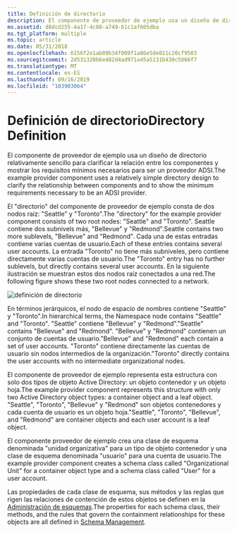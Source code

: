 ```yaml
---
title: Definición de directorio
description: El componente de proveedor de ejemplo usa un diseño de directorio relativamente sencillo para clarificar la relación entre los componentes y mostrar los requisitos mínimos necesarios para ser un proveedor ADSI.
ms.assetid: d8dcd255-4a17-4c80-a749-61c1af605dba
ms.tgt_platform: multiple
ms.topic: article
ms.date: 05/31/2018
ms.openlocfilehash: 6156f2e1ab89b34f009f1a86e5de011c20cf9503
ms.sourcegitcommit: 2d531328b6ed82d4ad971a45a5131b430c5866f7
ms.translationtype: MT
ms.contentlocale: es-ES
ms.lasthandoff: 09/16/2019
ms.locfileid: "103903064"
---
```

# <a name="directory-definition"></a><span data-ttu-id="5e5e7-103">Definición de directorio</span><span class="sxs-lookup"><span data-stu-id="5e5e7-103">Directory Definition</span></span>

<span data-ttu-id="5e5e7-104">El componente de proveedor de ejemplo usa un diseño de directorio relativamente sencillo para clarificar la relación entre los componentes y mostrar los requisitos mínimos necesarios para ser un proveedor ADSI.</span><span class="sxs-lookup"><span data-stu-id="5e5e7-104">The example provider component uses a relatively simple directory design to clarify the relationship between components and to show the minimum requirements necessary to be an ADSI provider.</span></span>

<span data-ttu-id="5e5e7-105">El "directorio" del componente de proveedor de ejemplo consta de dos nodos raíz: "Seattle" y "Toronto".</span><span class="sxs-lookup"><span data-stu-id="5e5e7-105">The "directory" for the example provider component consists of two root nodes: "Seattle" and "Toronto".</span></span> <span data-ttu-id="5e5e7-106">Seattle contiene dos subnivels más, "Bellevue" y "Redmond".</span><span class="sxs-lookup"><span data-stu-id="5e5e7-106">Seattle contains two more sublevels, "Bellevue" and "Redmond".</span></span> <span data-ttu-id="5e5e7-107">Cada una de estas entradas contiene varias cuentas de usuario.</span><span class="sxs-lookup"><span data-stu-id="5e5e7-107">Each of these entries contains several user accounts.</span></span> <span data-ttu-id="5e5e7-108">La entrada "Toronto" no tiene más subniveles, pero contiene directamente varias cuentas de usuario.</span><span class="sxs-lookup"><span data-stu-id="5e5e7-108">The "Toronto" entry has no further sublevels, but directly contains several user accounts.</span></span> <span data-ttu-id="5e5e7-109">En la siguiente ilustración se muestran estos dos nodos raíz conectados a una red.</span><span class="sxs-lookup"><span data-stu-id="5e5e7-109">The following figure shows these two root nodes connected to a network.</span></span>

![definición de directorio](images/dssmdo.png)

<span data-ttu-id="5e5e7-111">En términos jerárquicos, el nodo de espacio de nombres contiene "Seattle" y "Toronto".</span><span class="sxs-lookup"><span data-stu-id="5e5e7-111">In hierarchical terms, the Namespace node contains "Seattle" and "Toronto".</span></span> <span data-ttu-id="5e5e7-112">"Seattle" contiene "Bellevue" y "Redmond".</span><span class="sxs-lookup"><span data-stu-id="5e5e7-112">"Seattle" contains "Bellevue" and "Redmond".</span></span> <span data-ttu-id="5e5e7-113">"Bellevue" y "Redmond" contienen un conjunto de cuentas de usuario.</span><span class="sxs-lookup"><span data-stu-id="5e5e7-113">"Bellevue" and "Redmond" each contain a set of user accounts.</span></span> <span data-ttu-id="5e5e7-114">"Toronto" contiene directamente las cuentas de usuario sin nodos intermedios de la organización.</span><span class="sxs-lookup"><span data-stu-id="5e5e7-114">"Toronto" directly contains the user accounts with no intermediate organizational nodes.</span></span>

<span data-ttu-id="5e5e7-115">El componente de proveedor de ejemplo representa esta estructura con solo dos tipos de objeto Active Directory: un objeto contenedor y un objeto hoja.</span><span class="sxs-lookup"><span data-stu-id="5e5e7-115">The example provider component represents this structure with only two Active Directory object types: a container object and a leaf object.</span></span> <span data-ttu-id="5e5e7-116">"Seattle", "Toronto", "Bellevue" y "Redmond" son objetos contenedores y cada cuenta de usuario es un objeto hoja.</span><span class="sxs-lookup"><span data-stu-id="5e5e7-116">"Seattle", "Toronto", "Bellevue", and "Redmond" are container objects and each user account is a leaf object.</span></span>

<span data-ttu-id="5e5e7-117">El componente proveedor de ejemplo crea una clase de esquema denominada "unidad organizativa" para un tipo de objeto contenedor y una clase de esquema denominada "usuario" para una cuenta de usuario.</span><span class="sxs-lookup"><span data-stu-id="5e5e7-117">The example provider component creates a schema class called "Organizational Unit" for a container object type and a schema class called "User" for a user account.</span></span>

<span data-ttu-id="5e5e7-118">Las propiedades de cada clase de esquema, sus métodos y las reglas que rigen las relaciones de contención de estos objetos se definen en la [Administración de esquemas](schema-management.md).</span><span class="sxs-lookup"><span data-stu-id="5e5e7-118">The properties for each schema class, their methods, and the rules that govern the containment relationships for these objects are all defined in [Schema Management](schema-management.md).</span></span>

 

 




